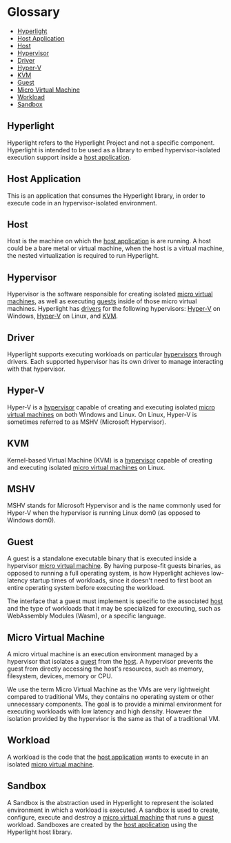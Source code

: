 # Glossary

* [Hyperlight](#hyperlight)
* [Host Application](#host-application)
* [Host](#host)
* [Hypervisor](#hypervisor)
* [Driver](#driver)
* [Hyper-V](#hyper-v)
* [KVM](#kvm)
* [Guest](#guest)
* [Micro Virtual Machine](#micro-virtual-machine)
* [Workload](#workload)
* [Sandbox](#sandbox)

## Hyperlight

Hyperlight refers to the Hyperlight Project and not a specific component. Hyperlight is intended to be used as a library to embed hypervisor-isolated execution support inside a [host application](#host-application).

## Host Application

This is an application that consumes the Hyperlight library, in order to execute code in an hypervisor-isolated environment.

## Host

Host is the machine on which the [host application](#host-application) is are running. A host could be a bare metal or virtual machine, when the host is a virtual machine, the nested virtualization is required to run Hyperlight.

## Hypervisor

Hypervisor is the software responsible for creating isolated [micro virtual machines](#micro-virtual-machine), as well as executing [guests](#guest) inside of those micro virtual machines. Hyperlight has [drivers](#driver) for the following hypervisors: [Hyper-V](#hyper-v) on Windows, [Hyper-V](#hyper-v) on Linux, and [KVM](#kvm).

## Driver

Hyperlight supports executing workloads on particular [hypervisors](#hypervisor) through drivers. Each supported hypervisor has its own driver to manage interacting with that hypervisor.

## Hyper-V

Hyper-V is a [hypervisor](#hypervisor) capable of creating and executing isolated [micro virtual machines](#micro-virtual-machine) on both Windows and Linux. On Linux, Hyper-V is sometimes referred to as MSHV (Microsoft Hypervisor).

## KVM

Kernel-based Virtual Machine (KVM) is a [hypervisor](#hypervisor) capable of creating and executing isolated [micro virtual machines](#micro-virtual-machine) on Linux.

## MSHV

MSHV stands for Microsoft Hypervisor and is the name commonly used for Hyper-V when the hypervisor is running Linux dom0 (as opposed to Windows dom0).

## Guest

A guest is a standalone executable binary that is executed inside a hypervisor [micro virtual machine](#micro-virtual-machine). By having purpose-fit guests binaries, as opposed to running a full operating system, is how Hyperlight achieves low-latency startup times of workloads, since it doesn't need to first boot an entire operating system before executing the workload.

The interface that a guest must implement is specific to the associated [host](#host) and the type of workloads that it may be specialized for executing, such as WebAssembly Modules (Wasm), or a specific language.

## Micro Virtual Machine

A micro virtual machine is an execution environment managed by a hypervisor that isolates a [guest](#guest) from the [host](#host). A hypervisor prevents the guest from directly accessing the host's resources, such as memory, filesystem, devices, memory or CPU.

We use the term Micro Virtual Machine as the VMs are very lightweight compared to traditional VMs, they contains no operating system or other unnecessary components. The goal is to provide a minimal environment for executing workloads with low latency and high density. However the isolation provided by the hypervisor is the same as that of a traditional VM.

## Workload

A workload is the code that the [host application](#host-application) wants to execute in an isolated [micro virtual machine](#micro-virtual-machine).

## Sandbox

A Sandbox is the abstraction used in Hyperlight to represent the isolated environment in which a workload is executed. A sandbox is used to create, configure, execute and destroy a [micro virtual machine](#micro-virtual-machine) that runs a [guest](#guest) workload. Sandboxes are created by the [host application](#host-application) using the Hyperlight host library.
